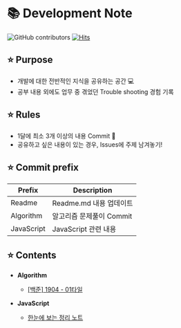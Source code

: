 :books: Development Note
===========================
![GitHub contributors](https://img.shields.io/github/contributors/Mandory/my-js?color=%23F94293&style=flat-square)
[![Hits](https://hits.seeyoufarm.com/api/count/incr/badge.svg?url=https%3A%2F%2Fgithub.com%2FMandory%2Fmy-js&count_bg=%2379C83D&title_bg=%23555555&icon=&icon_color=%23E7E7E7&title=hits&edge_flat=false)](https://hits.seeyoufarm.com)

:star: Purpose
----------------
* 개발에 대한 전반적인 지식을 공유하는 공간 :computer:
* 공부 내용 외에도 업무 중 겪었던 Trouble shooting 경험 기록

:star: Rules
--------------
* 1달에 최소 3개 이상의 내용 Commit :muscle:
* 공유하고 싶은 내용이 있는 경우, Issues에 주제 남겨놓기!

:star: Commit prefix 
---------------------
|Prefix|Description|
|---------|------------------------|
|Readme   | Readme.md 내용 업데이트 |
|Algorithm| 알고리즘 문제풀이 Commit|
|JavaScript| JavaScript 관련 내용  |

:star: Contents
-----------------
* __Algorithm__
  * [[백준] 1904 - 01타일](https://github.com/Mandory/my-js/blob/main/Algorithm/baekjoon/dynamic/Tile01_1904.java) 

* __JavaScript__
  * [한눈에 보는 정리 노트](https://kuongee.github.io/my-js)